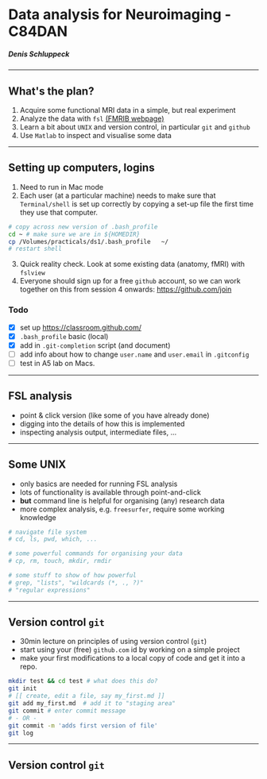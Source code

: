 Data analysis for Neuroimaging - C84DAN
===
<!-- some directives for making things look a certain way -->
<!-- page_number: true -->

##### Denis Schluppeck

---

## What's the plan?

1. Acquire some functional MRI data in a simple, but real experiment
2. Analyze the data with ``fsl`` [(FMRIB webpage)](https://fsl.fmrib.ox.ac.uk/fsl/fslwiki)
3. Learn a bit about ``UNIX`` and version control, in particular ``git`` and ``github``
4. Use ``Matlab`` to inspect and visualise some data

---

## Setting up computers, logins

1. Need to run in Mac mode
2. Each user (at a particular machine) needs to make sure that ``Terminal/shell`` is set up correctly by copying a set-up file the first time they use that computer.
```bash
# copy across new version of .bash_profile
cd ~ # make sure we are in ${HOMEDIR}
cp /Volumes/practicals/ds1/.bash_profile   ~/
# restart shell
```
3. Quick reality check. Look at some existing data (anatomy, fMRI) with ``fslview``
4. Everyone should sign up for a free ``github`` account, so we can work together on this from session 4 onwards: https://github.com/join

### Todo

- [x] set up https://classroom.github.com/
- [x] ``.bash_profile`` basic (local)
- [x] add in ``.git-completion`` script (and document)
- [ ] add info about how to change ``user.name`` and ``user.email`` in ``.gitconfig``
- [ ] test in A5 lab on Macs.

---

## FSL analysis

- point & click version (like some of you have already done)
- digging into the details of how this is implemented
- inspecting analysis output, intermediate files, ...

---

## Some UNIX

- only basics are needed for running FSL analysis
- lots of functionality is available through point-and-click
- **but** command line is helpful for organising (any) research data
- more complex analysis, e.g. ``freesurfer``, require some working knowledge

```bash
# navigate file system
# cd, ls, pwd, which, ...

# some powerful commands for organising your data
# cp, rm, touch, mkdir, rmdir

# some stuff to show of how powerful
# grep, "lists", "wildcards (*, ., ?)"
# "regular expressions"
```

---

## Version control ``git``

- 30min lecture on principles of using version control (``git``)
- start using your (free) ``github.com`` id by working on a simple project
- make your first modifications to a local copy of code and get it into a repo.

```bash
mkdir test && cd test # what does this do?
git init
# [[ create, edit a file, say my_first.md ]]
git add my_first.md  # add it to "staging area"
git commit # enter commit message
# - OR -
git commit -m 'adds first version of file'
git log
```

---


## Version control ``git``
